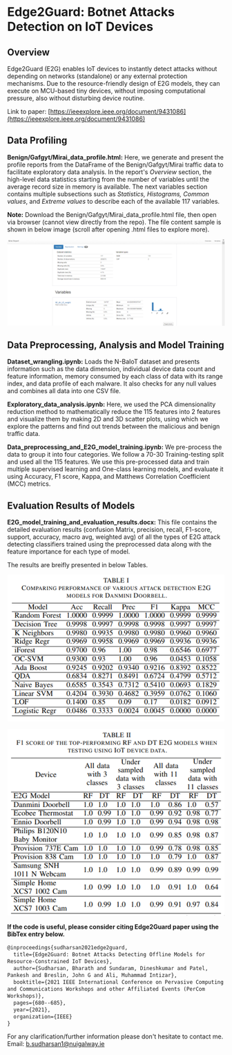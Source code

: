 # Edge2Guard: Botnet Attacks Detection on IoT Devices

## Overview

Edge2Guard (E2G) enables IoT devices to instantly detect attacks without depending on networks (standalone) or any external protection mechanisms. Due to the resource-friendly design of E2G models, they can execute on MCU-based tiny devices, without imposing computational pressure, also without disturbing device routine.

Link to paper: [https://ieeexplore.ieee.org/document/9431086](https://ieeexplore.ieee.org/document/9431086)

## Data Profiling

**Benign/Gafgyt/Mirai_data_profile.html:** Here, we generate and present the profile reports from the DataFrame of the Benign/Gafgyt/Mirai traffic data to facilitate exploratory data analysis. In the report's *Overview* section, the high-level data statistics starting from the number of variables until the average record size in memory is available. The next variables section contains multiple subsections such as *Statistics, Histograms, Common values*, and *Extreme values* to describe each of the available 117 variables.

**Note:** Download the Benign/Gafgyt/Mirai_data_profile.html file, then open via browser (cannot view directly from the repo). The file content sample is shown in below image (scroll after opening .html files to explore more).
 
![alt text](https://github.com/bharathsudharsan/Edge2Guard/blob/main/Mirai_report_html_file.PNG)

## Data Preprocessing, Analysis and Model Training

**Dataset_wrangling.ipynb:** Loads the N-BaIoT dataset and presents information such as the data dimension, individual device data count and feature information, memory consumed by each class of data with its range index, and data profile of each malware. It also checks for any null values and combines all data into one CSV file. 

**Exploratory_data_analysis.ipynb:** Here, we used the PCA dimensionality reduction method to mathematically reduce the 115 features into 2 features and visualize them by making 2D and 3D scatter plots, using which we explore the patterns and find out trends between the malicious and benign traffic data.
 
**Data_preprocessing_and_E2G_model_training.ipynb:** We pre-process the data to group it into four categories. We follow a 70-30 Training-testing split and used all the 115 features. We use this pre-processed data and train multiple supervised learning and One-class learning models, and evaluate it using Accuracy, F1 score, Kappa, and Matthews Correlation Coefficient (MCC) metrics.

## Evaluation Results of Models

**E2G_model_training_and_evaluation_results.docx:** This file contains the detailed evaluation results (confusion Matrix, precision, recall, F1-score, support, accuracy, macro avg, weighted avg) of all the types of E2G attack detecting classifiers trained using the preprocessed data along with the feature importance for each type of model. 

The results are breifly presented in below Tables.

![alt text](https://github.com/bharathsudharsan/Edge2Guard/blob/main/Model_perf_comparison.PNG)

![alt text](https://github.com/bharathsudharsan/Edge2Guard/blob/main/Top_perform_models.PNG)

**If the code is useful, please consider citing Edge2Guard paper using the BibTex entry below.**

```
@inproceedings{sudharsan2021edge2guard,
  title={Edge2Guard: Botnet Attacks Detecting Offline Models for Resource-Constrained IoT Devices},
  author={Sudharsan, Bharath and Sundaram, Dineshkumar and Patel, Pankesh and Breslin, John G and Ali, Muhammad Intizar},
  booktitle={2021 IEEE International Conference on Pervasive Computing and Communications Workshops and other Affiliated Events (PerCom Workshops)},
  pages={680--685},
  year={2021},
  organization={IEEE}
}
```
For any clarification/further information please don't hesitate to contact me. Email: b.sudharsan1@nuigalway.ie